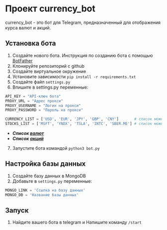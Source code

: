 # Проект currency_bot

currency_bot - это бот для Telegram, предназначенный для отображения курса валют и акций.

## Установка бота

1. Создайте нового бота. Инструкция по созданию бота с помощью [BotFather](https://medium.com/@bbsystemscorporation/инструкция-по-работе-с-botfather-ботом-5c6f74d99a1a)
2. Клонируйте репозиторий с github
3. Создайте виртуальное окружение
4. Установите зависимости `pip install -r requirements.txt`
5. Создайте файл `settings.py`
6. Впишите в settings.py переменные:
```python
API_KEY = "API-ключ бота"
PROXY_URL = "Адрес прокси"
PROXY_USERNAME = "Логин на прокси"
PROXY_PASSWORD = "Пароль на прокси"

CURRENCY_LIST = ['USD', 'EUR', 'JPY', 'GBP', 'CNY']       # список можно изменить на свой
STOCKS_LIST = ['MSFT', 'YNDX', 'TSLA', 'INTC', 'SBER.ME'] # список можно изменить на свой
```
   - ***Список [валют](https://finance.yahoo.com/most-active)***
   - ***Список [акций](https://finance.yahoo.com/currencies)***

7. Запустите бота командой `python3 bot.py` 

## Настройка базы данных
1. Создайте базу данных в MongoDB
2. Добавьте в `settings.py` переменные:
```python
MONGO_LINK = 'Ссылка на базу данных'
MONGO_DB = 'Название базы данных'
```
## Запуск
1. Найдите вашего бота в telegram и Напишите команду `/start`
